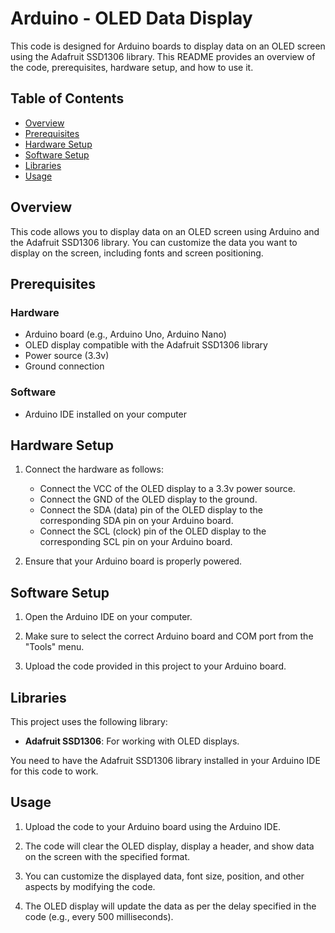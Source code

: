 # Arduino - OLED Data Display

This code is designed for Arduino boards to display data on an OLED screen using the Adafruit SSD1306 library. This README provides an overview of the code, prerequisites, hardware setup, and how to use it.

## Table of Contents

- [Overview](#overview)
- [Prerequisites](#prerequisites)
- [Hardware Setup](#hardware-setup)
- [Software Setup](#software-setup)
- [Libraries](#libraries)
- [Usage](#usage)

## Overview

This code allows you to display data on an OLED screen using Arduino and the Adafruit SSD1306 library. You can customize the data you want to display on the screen, including fonts and screen positioning.

## Prerequisites

### Hardware

- Arduino board (e.g., Arduino Uno, Arduino Nano)
- OLED display compatible with the Adafruit SSD1306 library
- Power source (3.3v)
- Ground connection

### Software

- Arduino IDE installed on your computer

## Hardware Setup

1. Connect the hardware as follows:

   - Connect the VCC of the OLED display to a 3.3v power source.
   - Connect the GND of the OLED display to the ground.
   - Connect the SDA (data) pin of the OLED display to the corresponding SDA pin on your Arduino board.
   - Connect the SCL (clock) pin of the OLED display to the corresponding SCL pin on your Arduino board.

2. Ensure that your Arduino board is properly powered.

## Software Setup

1. Open the Arduino IDE on your computer.

2. Make sure to select the correct Arduino board and COM port from the "Tools" menu.

3. Upload the code provided in this project to your Arduino board.

## Libraries

This project uses the following library:

- **Adafruit SSD1306**: For working with OLED displays.

You need to have the Adafruit SSD1306 library installed in your Arduino IDE for this code to work.

## Usage

1. Upload the code to your Arduino board using the Arduino IDE.

2. The code will clear the OLED display, display a header, and show data on the screen with the specified format.

3. You can customize the displayed data, font size, position, and other aspects by modifying the code.

4. The OLED display will update the data as per the delay specified in the code (e.g., every 500 milliseconds).

